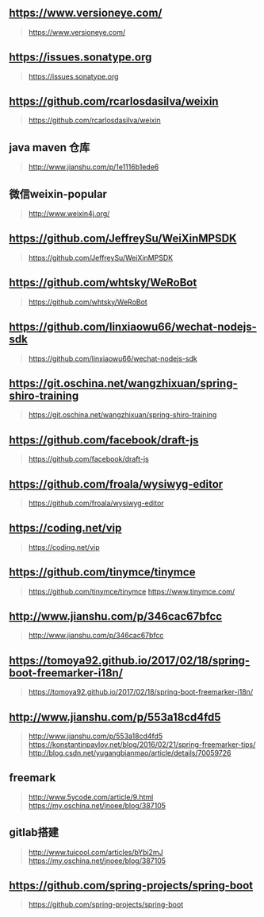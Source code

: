 ## https://www.versioneye.com/
> https://www.versioneye.com/
## https://issues.sonatype.org
> https://issues.sonatype.org
## https://github.com/rcarlosdasilva/weixin
> https://github.com/rcarlosdasilva/weixin
## java  maven 仓库
> http://www.jianshu.com/p/1e1116b1ede6
## 微信weixin-popular
> http://www.weixin4j.org/
## https://github.com/JeffreySu/WeiXinMPSDK
> https://github.com/JeffreySu/WeiXinMPSDK
## https://github.com/whtsky/WeRoBot
> https://github.com/whtsky/WeRoBot
## https://github.com/linxiaowu66/wechat-nodejs-sdk
> https://github.com/linxiaowu66/wechat-nodejs-sdk
## https://git.oschina.net/wangzhixuan/spring-shiro-training
> https://git.oschina.net/wangzhixuan/spring-shiro-training
## https://github.com/facebook/draft-js
> https://github.com/facebook/draft-js
## https://github.com/froala/wysiwyg-editor
> https://github.com/froala/wysiwyg-editor
## https://coding.net/vip
> https://coding.net/vip
## https://github.com/tinymce/tinymce
> https://github.com/tinymce/tinymce
> https://www.tinymce.com/
## http://www.jianshu.com/p/346cac67bfcc
> http://www.jianshu.com/p/346cac67bfcc
## https://tomoya92.github.io/2017/02/18/spring-boot-freemarker-i18n/
> https://tomoya92.github.io/2017/02/18/spring-boot-freemarker-i18n/
## http://www.jianshu.com/p/553a18cd4fd5
> http://www.jianshu.com/p/553a18cd4fd5
> https://konstantinpavlov.net/blog/2016/02/21/spring-freemarker-tips/
> http://blog.csdn.net/yugangbianmao/article/details/70059726
## freemark
> http://www.5ycode.com/article/9.html
> https://my.oschina.net/jnoee/blog/387105
## gitlab搭建
> http://www.tuicool.com/articles/bYbi2mJ
> https://my.oschina.net/jnoee/blog/387105
## https://github.com/spring-projects/spring-boot
> https://github.com/spring-projects/spring-boot
